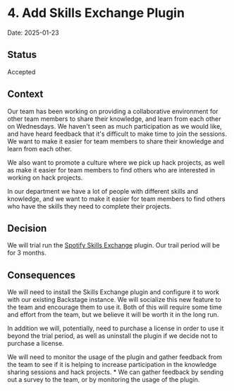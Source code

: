 # 4. Add Skills Exchange Plugin

Date: 2025-01-23

## Status

Accepted

## Context

Our team has been working on providing a collaborative environment for other team members to share their knowledge, and learn from each other on Wednesdays.  We haven't seen as much participation as we would like, and have heard feedback that it's difficult to make time to join the sessions.  We want to make it easier for team members to share their knowledge and learn from each other.

We also want to promote a culture where we pick up hack projects, as well as make it easier for team members to find others who are interested in working on hack projects.

In our department we have a lot of people with different skills and knowledge, and we want to make it easier for team members to find others who have the skills they need to complete their projects.

## Decision

We will trial run the [Spotify Skills Exchange](https://backstage.spotify.com/docs/plugins/skill-exchange/) plugin. Our trail period will be for 3 months.

## Consequences

We will need to install the Skills Exchange plugin and configure it to work with our existing Backstage instance.
We will socialize this new feature to the team and encourage them to use it.
Both of this will require some time and effort from the team, but we believe it will be worth it in the long run.

In addition we will, potentially, need to purchase a license in order to use it beyond the trial period, as well as uninstall the plugin if we decide not to purchase a license.

We will need to monitor the usage of the plugin and gather feedback from the team to see if it is helping to increase participation in the knowledge sharing sessions and hack projects.
    * We can gather feedback by sending out a survey to the team, or by monitoring the usage of the plugin.
